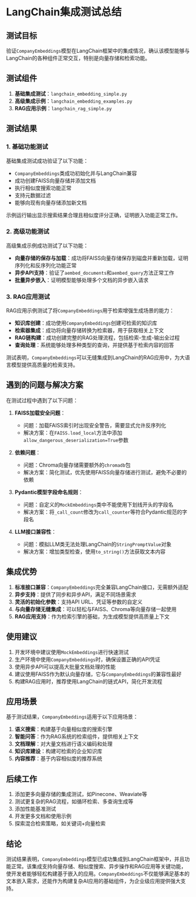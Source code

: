 # LangChain集成测试总结

## 测试目标

验证`CompanyEmbeddings`模型在LangChain框架中的集成情况，确认该模型能够与LangChain的各种组件正常交互，特别是向量存储和检索功能。

## 测试组件

1. **基础集成测试**：`langchain_embedding_simple.py`
2. **高级集成示例**：`langchain_embedding_examples.py`
3. **RAG应用示例**：`langchain_rag_simple.py`

## 测试结果

### 1. 基础功能测试

基础集成测试成功验证了以下功能：

- `CompanyEmbeddings`类成功初始化并与LangChain兼容
- 成功创建FAISS向量存储并添加文档
- 执行相似度搜索功能正常
- 支持元数据过滤
- 能够向现有向量存储添加新文档

示例运行输出显示搜索结果合理且相似度评分正确，证明嵌入功能正常工作。

### 2. 高级功能测试

高级集成示例成功测试了以下功能：

- **向量存储的保存与加载**：成功将FAISS向量存储保存到磁盘并重新加载，证明序列化和反序列化功能正常
- **异步API支持**：验证了`aembed_documents`和`aembed_query`方法正常工作
- **批量异步嵌入**：证明模型能够处理多个文档的异步嵌入请求

### 3. RAG应用测试

RAG应用示例测试了将`CompanyEmbeddings`用于检索增强生成场景的能力：

- **知识库创建**：成功使用`CompanyEmbeddings`创建可检索的知识库
- **检索器集成**：成功将向量存储转换为检索器，用于获取相关上下文
- **RAG链构建**：成功创建完整的RAG处理流程，包括检索-生成-输出全过程
- **查询处理**：系统能够处理多种类型的查询，并提供基于检索内容的回答

测试表明，`CompanyEmbeddings`可以无缝集成到LangChain的RAG应用中，为大语言模型提供高质量的检索支持。

## 遇到的问题与解决方案

在测试过程中遇到了以下问题：

1. **FAISS加载安全问题**：
   - 问题：加载FAISS索引时出现安全警告，需要显式允许反序列化
   - 解决方案：在`FAISS.load_local`方法中添加`allow_dangerous_deserialization=True`参数

2. **依赖问题**：
   - 问题：Chroma向量存储需要额外的`chromadb`包
   - 解决方案：简化测试，优先使用FAISS向量存储进行测试，避免不必要的依赖

3. **Pydantic模型字段命名规则**：
   - 问题：自定义的`MockEmbeddings`类中不能使用下划线开头的字段名
   - 解决方案：将`_call_count`修改为`call_counter`等符合Pydantic规范的字段名

4. **LLM接口兼容性**：
   - 问题：模拟LLM类无法处理LangChain的`StringPromptValue`对象
   - 解决方案：增加类型检查，使用`to_string()`方法获取文本内容

## 集成优势

1. **标准接口兼容**：`CompanyEmbeddings`完全兼容LangChain接口，无需额外适配
2. **异步支持**：提供了同步和异步API，满足不同场景需求
3. **灵活的初始化参数**：支持API URL、凭证等参数的自定义
4. **与向量存储无缝集成**：可以轻松与FAISS、Chroma等向量存储一起使用
5. **RAG应用支持**：作为检索引擎的基础，为生成模型提供高质量上下文

## 使用建议

1. 开发环境中建议使用`MockEmbeddings`进行快速测试
2. 生产环境中使用`CompanyEmbeddings`时，确保设置正确的API凭证
3. 使用异步API可以提高大批量文档处理的性能
4. 建议使用FAISS作为默认向量存储，它与`CompanyEmbeddings`的兼容性最好
5. 构建RAG应用时，推荐使用LangChain的链式API，简化开发流程

## 应用场景

基于测试结果，`CompanyEmbeddings`适用于以下应用场景：

1. **语义搜索**：构建基于向量相似度的搜索引擎
2. **智能问答**：作为RAG系统的检索组件，提供相关上下文
3. **文档理解**：对大量文档进行语义编码和处理
4. **知识库建设**：构建可检索的企业知识库
5. **内容推荐**：基于内容相似度的推荐系统

## 后续工作

1. 添加更多向量存储的集成测试，如Pinecone、Weaviate等
2. 测试更复杂的RAG流程，如循环检索、多查询生成等
3. 添加性能基准测试
4. 开发更多文档和使用示例
5. 探索混合检索策略，如关键词+向量检索

## 结论

测试结果表明，`CompanyEmbeddings`模型已成功集成到LangChain框架中，并且功能正常。该集成支持向量存储、相似度搜索、异步操作和RAG应用等关键功能，使开发者能够轻松构建基于嵌入的应用。`CompanyEmbeddings`不仅能够满足基本的文本嵌入需求，还能作为构建复杂AI应用的基础组件，为企业级应用提供强大支持。 